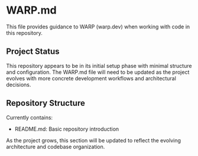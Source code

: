 # WARP.md

This file provides guidance to WARP (warp.dev) when working with code in this repository.

## Project Status

This repository appears to be in its initial setup phase with minimal structure and configuration. The WARP.md file will need to be updated as the project evolves with more concrete development workflows and architectural decisions.

## Repository Structure

Currently contains:
- README.md: Basic repository introduction

As the project grows, this section will be updated to reflect the evolving architecture and codebase organization.
